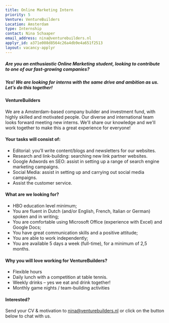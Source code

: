 ```yaml
---
title: Online Marketing Intern
priority: 5
Venture: VentureBuilders
Location: Amsterdam
type: Internship
contact: Nina Schaaper
email_address: nina@venturebuilders.nl
applyr_id: a371e008d8564c26a4db9e4a651f2513
layout: vacancy-applyr
---
```


##### Are you an enthusiastic Online Marketing student, looking to contribute to one of our fast-growing companies?

##### Yes! We are looking for interns with the same drive and ambition as us. Let’s do this together!


#### VentureBuilders

We are a Amsterdam-based company builder and investment fund, with highly skilled and motivated people. Our diverse and international team looks forward meeting new interns. We'll share our knowledge and we'll work together to make this a great experience for everyone!

#### Your tasks will consist of:

- Editorial: you’ll write content/blogs and newsletters for our websites.
- Research and link-building: searching new link partner websites.
- Google Adwords en SEO: assist in setting up a range of search engine marketing campaigns.
- Social Media: assist in setting up and carrying out social media campaigns.
- Assist the customer service.


#### What are we looking for?

- HBO education level minimum;
- You are fluent in Dutch (and/or English, French, Italian or German) spoken and in writing;
- You are comfortable using Microsoft Office (experience with Excel) and Google Docs;
- You have great communication skills and a positive attitude;
- You are able to work independently;
- You are available 5 days a week (full-time), for a minimum of 2,5 months.


#### Why you will love working for VentureBuilders?

- Flexible hours
- Daily lunch with a competition at table tennis.
- Weekly drinks – yes we eat and drink together!
- Monthly game nights / team-building activities

#### Interested?

Send your CV & motivation to nina@venturebuilders.nl or click on the button below to chat with us. 
